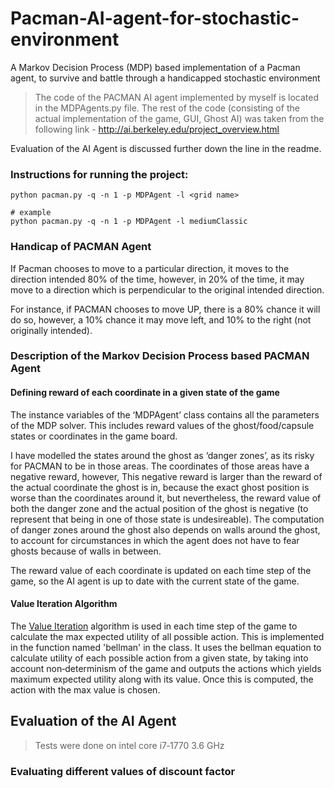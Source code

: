 # Pacman-AI-agent-for-stochastic-environment
A Markov Decision Process (MDP) based implementation of a Pacman agent, to survive and battle through a handicapped stochastic environment

> The code of the PACMAN AI agent implemented by myself is located in the MDPAgents.py file. The rest of the code (consisting of the actual implementation of the game, GUI, Ghost AI) was taken from the following link - http://ai.berkeley.edu/project_overview.html

Evaluation of the AI Agent is discussed further down the line in the readme.

### Instructions for running the project:
```
python pacman.py -q -n 1 -p MDPAgent -l <grid name>

# example
python pacman.py -q -n 1 -p MDPAgent -l mediumClassic
```

### Handicap of PACMAN Agent
If Pacman chooses to move to a particular direction, it moves to the direction intended 80% of the time, however, in 20% of the time, it may move to a direction which is perpendicular to the original intended direction.

For instance, if PACMAN chooses to move UP, there is a 80% chance it will do so, however, a 10% chance it may move left, and 10% to the right (not originally intended).

### Description of the Markov Decision Process based PACMAN Agent
#### Defining reward of each coordinate in a given state of the game 
The instance variables of the ‘MDPAgent’ class contains all the parameters of the MDP solver. This includes reward values of the ghost/food/capsule states or coordinates in the game board. 

I have modelled the states around the ghost as ‘danger zones’, as its risky for PACMAN to be in those areas. The coordinates of those areas have a negative reward, however, This negative reward is larger than the reward of the actual coordinate the ghost is in, because the exact ghost position is worse than the coordinates around it, but nevertheless, the reward value of both the danger zone and the actual position of the ghost is negative (to represent that being in one of those state is undesireable). The computation of danger zones around the ghost also depends on walls around the ghost, to account for circumstances in which the agent does not have to fear ghosts because of walls in between.

The reward value of each coordinate is updated on each time step of the game, so the AI agent is up to date with the current state of the game.

#### Value Iteration Algorithm
The [Value Iteration](https://artint.info/html/ArtInt_227.html#:~:text=Value%20iteration%20is%20a%20method,MDP%20policy%20and%20its%20value.&text=%3D%20maxa%20Qk(s,a)%20for%20k>0.&text=Saving%20the%20V%20array%20results,results%20in%20the%20greatest%20value.) algorithm is used in each time step of the game to calculate the max expected utility of all possible action. This is implemented in the function named 'bellman' in the class. It uses the bellman equation to calculate utility of each possible action from a given state, by taking into account non‐determinism of the game and outputs the actions which yields maximum expected utility along with its value. Once this is computed, the action with the max value is chosen.

## Evaluation of the AI Agent
> Tests were done on intel core i7‐1770 3.6 GHz

### Evaluating different values of discount factor
 
